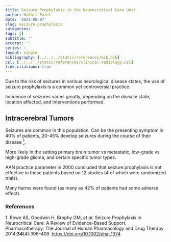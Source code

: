 ```yaml
---
title: Seizure Prophylaxis in the Neurocritical Care Unit
author: Nikhil Patel
date: '2021-08-07'
slug: seizure-prophylaxis
categories:
tags: []
subtitle: ''
excerpt: ''
series: ~
layout: single
bibliography: [../../../static/references/bib.bib]
csl: [../../../static/references/clinical-radiology.csl]
link-citations: true
---
```


Due to the risk of seizures in various neurological disease states, the use of seizure prophylaxis is a common yet controversial practice.

Incidence of seizures varies greatly, depending on the disease state, location affected, and interventions performed.

## Intracerebral Tumors

Seizures are common in this population. Can be the presenting symptom in 40% of patients, 20-45% develop seizures during the course of their disease [<sup>1</sup>](#ref-roweSeizureProphylaxisNeurocritical2014).

More likely in the setting primary brain tumor vs metastatic, low-grade vs high-grade glioma, and certain specific tumor types.

AAN practice parameter in 2000 concluded that seizure prophylaxis is not effective in these patients based on 12 studies (4 of which were randomized trials).

Many harms were found (as many as 42% of patients had some adverse effect).

### References

<div id="refs" class="references csl-bib-body">

<div id="ref-roweSeizureProphylaxisNeurocritical2014" class="csl-entry">

<span class="csl-left-margin">1. </span><span class="csl-right-inline">Rowe AS, Goodwin H, Brophy GM, *et al.* Seizure Prophylaxis in Neurocritical Care: A Review of Evidence-Based Support. Pharmacotherapy: The Journal of Human Pharmacology and Drug Therapy 2014;**34**(4):396–409. <https://doi.org/10.1002/phar.1374>.</span>

</div>

</div>
